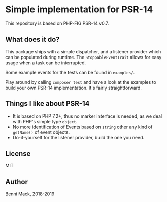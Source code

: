 # Simple implementation for PSR-14

This repository is based on PHP-FIG PSR-14 v0.7.

## What does it do?

This package ships with a simple dispatcher, and a listener provider which can be populated during
runtime. The `StoppableEventTrait` allows for easy usage when a task can be interrupted.

Some example events for the tests can be found in `examples/`.

Play around by calling `composer test` and have a look at the examples to build your
own PSR-14 implementation. It's fairly straightforward.

## Things I like about PSR-14

* It is based on PHP 7.2+, thus no marker interface is needed, as we deal with PHP's
simple type `object`.
* No more identification of Events based on `string` other any kind of `getName()` of
event objects.
* Do-it-yourself for the listener provider, build the one you need.


## License

MIT

## Author

Benni Mack, 2018-2019
